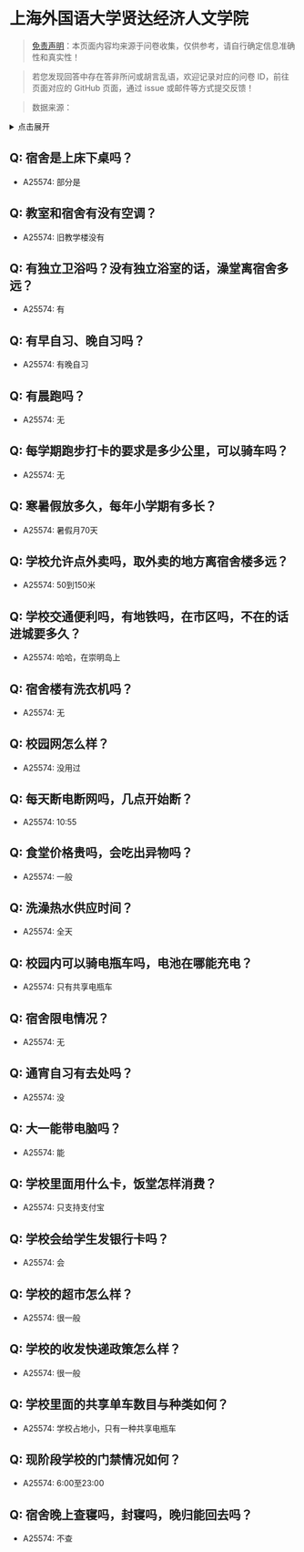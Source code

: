 # 上海外国语大学贤达经济人文学院

> [免责声明](https://colleges.chat/#_3)：本页面内容均来源于问卷收集，仅供参考，请自行确定信息准确性和真实性！

> 若您发现回答中存在答非所问或胡言乱语，欢迎记录对应的问卷 ID，前往页面对应的 GitHub 页面，通过 issue 或邮件等方式提交反馈！

> 数据来源：

<details><summary>点击展开</summary>
<ul>
<li>A25574: 匿名 (2024 年 06 月)</li>
</ul>
</details>

## Q: 宿舍是上床下桌吗？

- A25574: 部分是

## Q: 教室和宿舍有没有空调？

- A25574: 旧教学楼没有

## Q: 有独立卫浴吗？没有独立浴室的话，澡堂离宿舍多远？

- A25574: 有

## Q: 有早自习、晚自习吗？

- A25574: 有晚自习

## Q: 有晨跑吗？

- A25574: 无

## Q: 每学期跑步打卡的要求是多少公里，可以骑车吗？

- A25574: 无

## Q: 寒暑假放多久，每年小学期有多长？

- A25574: 暑假月70天

## Q: 学校允许点外卖吗，取外卖的地方离宿舍楼多远？

- A25574: 50到150米

## Q: 学校交通便利吗，有地铁吗，在市区吗，不在的话进城要多久？

- A25574: 哈哈，在崇明岛上

## Q: 宿舍楼有洗衣机吗？

- A25574: 无

## Q: 校园网怎么样？

- A25574: 没用过

## Q: 每天断电断网吗，几点开始断？

- A25574: 10:55

## Q: 食堂价格贵吗，会吃出异物吗？

- A25574: 一般

## Q: 洗澡热水供应时间？

- A25574: 全天

## Q: 校园内可以骑电瓶车吗，电池在哪能充电？

- A25574: 只有共享电瓶车

## Q: 宿舍限电情况？

- A25574: 无

## Q: 通宵自习有去处吗？

- A25574: 没

## Q: 大一能带电脑吗？

- A25574: 能

## Q: 学校里面用什么卡，饭堂怎样消费？

- A25574: 只支持支付宝

## Q: 学校会给学生发银行卡吗？

- A25574: 会

## Q: 学校的超市怎么样？

- A25574: 很一般

## Q: 学校的收发快递政策怎么样？

- A25574: 很一般

## Q: 学校里面的共享单车数目与种类如何？

- A25574: 学校占地小，只有一种共享电瓶车

## Q: 现阶段学校的门禁情况如何？

- A25574: 6:00至23:00

## Q: 宿舍晚上查寝吗，封寝吗，晚归能回去吗？

- A25574: 不查

